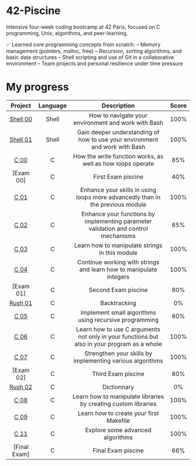 # 42-Piscine
Intensive four-week coding bootcamp at 42 Paris, focused on C programming, Unix, algorithms, and peer-learning.

✅ Learned core programming concepts from scratch:
– Memory management (pointers, malloc, free)
– Recursion, sorting algorithms, and basic data structures
– Shell scripting and use of Git in a collaborative environment
– Team projects and personal resilience under time pressure

# My progress
| Project | Language | Description | Score | 
|:-------:|:--------:|:-----------:|:-----:|
[Shell 00](https://github.com/Athiebaut/42-Piscine/tree/main/shell00) | Shell | How to navigate your environment and work with Bash | 100% |
[Shell 01](https://github.com/Athiebaut/42-Piscine/tree/main/shell01) | Shell | Gain deeper understanding of how to use your environment and work with Bash | 100% |
[C 00](https://github.com/Athiebaut/42-Piscine/tree/main/c00) | C | How the write function works, as well as how loops operate | 85% |
[Exam 00] | C | First Exam piscine | 40% |
[C 01](https://github.com/Athiebaut/42-Piscine/tree/main/c01) | C | Enhance your skills in using loops more advancedly than in the previous module | 100% |
[C 02](https://github.com/Athiebaut/42-Piscine/tree/main/c02) | C | Enhance your functions by implementing parameter validation and control mechanisms | 85% |
[C 03](https://github.com/Athiebaut/42-Piscine/tree/main/c03) | C | Learn how to manipulate strings in this module | 100% |
[C 04](https://github.com/Athiebaut/42-Piscine/tree/main/c04) | C | Continue working with strings and learn how to manipulate integers | 100% |
[Exam 01] | C | Second Exam piscine | 80% |
[Rush 01](https://github.com/Athiebaut/42-Piscine/tree/main/rush01) | C | Backtracking | 0% |
[C 05](https://github.com/Athiebaut/42-Piscine/tree/main/c05) | C | Implement small algorithms using recursive programming | 80% |
[C 06](https://github.com/Athiebaut/42-Piscine/tree/main/c06) | C | Learn how to use C arguments not only in your functions but also in your program as a whole | 100% |
[C 07](https://github.com/Athiebaut/42-Piscine/tree/main/c07) | C | Strengthen your skills by implementing various algorithms | 100% |
[Exam 02] | C | Third Exam piscine | 80% |
[Rush 02](https://github.com/Athiebaut/42-Piscine/tree/main/rush02) | C | Dictionnary | 0% |
[C 08](https://github.com/Athiebaut/42-Piscine/tree/main/c08) | C | Learn how to manipulate libraries by creating custom libraries | 100% |
[C 09](https://github.com/Athiebaut/42-Piscine/tree/main/c09) | C | Learn how to create your first Makefile | 100% |
[C 11](https://github.com/Athiebaut/42-Piscine/tree/main/c11) | C | Explore some advanced algorithms | 100% |
[Final Exam] | C | Final Exam piscine | 66% |
